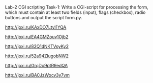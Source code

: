 Lab-2 CGI scripting
Task-1: Write a CGI-script for processing the form, which must contain at least two fields (input), flags (checkbox), radio buttons and output the script form.py.


http://joxi.ru/KAxDO7Ltvl1YQA


http://joxi.ru/EA4GMZouv1Ojb2


http://joxi.ru/82Q1dNKTVoyKy2


http://joxi.ru/52a94ZlugobNW2


http://joxi.ru/GrqDo9ptR9edQA

http://joxi.ru/BA0JzWocv3y7vm
